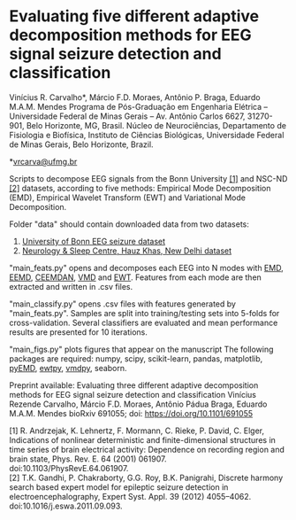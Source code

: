 # Evaluating five different adaptive decomposition methods for EEG signal seizure detection and classification
Vinícius R. Carvalho*,  Márcio F.D. Moraes, Antônio P. Braga, Eduardo M.A.M. Mendes
Programa de Pós-Graduação em Engenharia Elétrica – Universidade Federal de Minas Gerais – Av. Antônio Carlos 6627, 31270-901, Belo Horizonte, MG, Brasil.
Núcleo de Neurociências, Departamento de Fisiologia e Biofísica, Instituto de Ciências Biológicas, Universidade Federal de Minas Gerais, Belo Horizonte, Brazil.

*vrcarva@ufmg.br

Scripts to decompose EEG signals from the Bonn University [[1]](https://journals.aps.org/pre/abstract/10.1103/PhysRevE.64.061907) and NSC-ND [[2]](https://doi.org/10.1016/j.eswa.2011.09.093) datasets, according to five methods: Empirical Mode Decomposition (EMD), Empirical Wavelet Transform (EWT) and Variational Mode Decomposition. 

Folder "data" should contain downloaded data from two datasets:  
1. [University of Bonn EEG seizure dataset](http://epileptologie-bonn.de/cms/front_content.php?idcat=193&lang=3&changelang=3)
2. [Neurology & Sleep Centre, Hauz Khas, New Delhi dataset](https://www.researchgate.net/publication/308719109_EEG_Epilepsy_Datasets)

"main_feats.py" opens and decomposes each EEG into N modes with [EMD](https://doi.org/10.1098/rspa.1998.0193), [EEMD](https://doi.org/10.1142/S1793536909000047), [CEEMDAN](https://doi.org/10.1016/j.bspc.2014.06.009), [VMD](https://doi.org/10.1109/TSP.2013.2288675) and [EWT](https://doi.org/10.1109/TSP.2013.2265222). Features from each mode are then extracted and written in .csv files.  

"main_classify.py" opens .csv files with features generated by "main_feats.py". Samples are split into training/testing sets into 5-folds for cross-validation. Several classifiers are evaluated and mean performance results are presented for 10 iterations.

"main_figs.py" plots figures that appear on the manuscript
The following packages are required: numpy, scipy, scikit-learn, pandas, matplotlib, [pyEMD](https://pypi.org/project/EMD-signal/), [ewtpy](https://pypi.org/project/ewtpy/), [vmdpy](https://pypi.org/project/vmdpy/), seaborn.

Preprint available:
Evaluating three different adaptive decomposition methods for EEG signal seizure detection and classification
Vinícius Rezende Carvalho, Márcio F.D. Moraes, Antônio Pádua Braga, Eduardo M.A.M. Mendes
bioRxiv 691055; doi: https://doi.org/10.1101/691055


[1] R. Andrzejak, K. Lehnertz, F. Mormann, C. Rieke, P. David, C. Elger, Indications of nonlinear deterministic and finite-dimensional structures in time series of brain electrical activity: Dependence on recording region and brain state, Phys. Rev. E. 64 (2001) 061907. doi:10.1103/PhysRevE.64.061907.  
[2] T.K. Gandhi, P. Chakraborty, G.G. Roy, B.K. Panigrahi, Discrete harmony search based expert model for epileptic seizure detection in electroencephalography, Expert Syst. Appl. 39 (2012) 4055–4062. doi:10.1016/j.eswa.2011.09.093.


